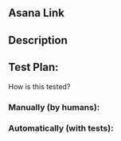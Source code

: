 ## Asana Link
## Description
## Test Plan:
How is this tested?
### Manually (by humans):
### Automatically (with tests):
